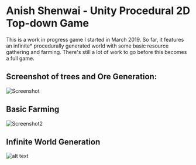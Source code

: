 ﻿# Anish Shenwai - Unity Procedural 2D Top-down Game
 
 This is a work in progress game I started in March 2019. So far, it features an infinite* procedurally generated world with some basic resource gathering and farming. There's still a lot of work to go before this becomes a full game.
 
 
## Screenshot of trees and Ore Generation:
![Screenshot](../master/Pictures/Trees.png)


## Basic Farming


![Screenshot2](../master/Pictures/Farming.png)


## Infinite World Generation


![alt text](../master/Pictures/World.png)


